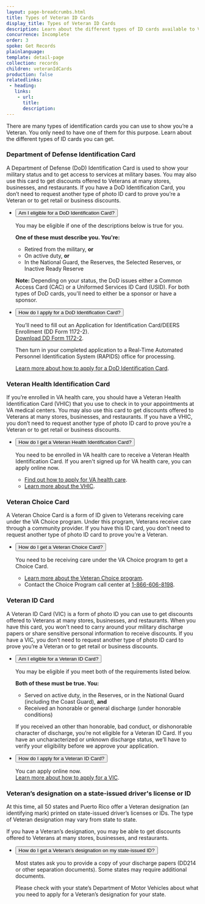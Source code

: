 ```yaml
---
layout: page-breadcrumbs.html
title: Types of Veteran ID Cards
display_title: Types of Veteran ID Cards
description: Learn about the different types of ID cards available to Veterans and how to apply for them.
concurrence: Incomplete
order: 3
spoke: Get Records
plainlanguage:
template: detail-page
collection: records
children: veteranIdCards
production: false
relatedlinks:
 - heading:
   links:
    - url:
      title:
      description:
---
```


<div class="va-introtext">
There are many types of identification cards you can use to show you’re a Veteran. You only need to have one of them for this purpose. Learn about the different types of ID cards you can get.
</div>

<section>
	
### Department of Defense Identification Card
A Department of Defense (DoD) Identification Card is used to show your military status and to get access to services at military bases. You may also use this card to get discounts offered to Veterans at many stores, businesses, and restaurants. If you have a DoD Identification Card, you don’t need to request another type of photo ID card to prove you’re a Veteran or to get retail or business discounts.

<ul class="usa-accordion">
<li>
<button class="usa-button-unstyled usa-accordion-button" aria-controls="eligible-DoD-card">Am I eligible for a DoD Identification Card?</button>
<div id="eligible-DoD-card" class="usa-accordion-content">

You may be eligible if one of the descriptions below is true for you.

**One of these must describe you. You're:**
- Retired from the military, **or**
- On active duty, **or**
- In the National Guard, the Reserves, the Selected Reserves, or Inactive Ready Reserve

**Note:** Depending on your status, the DoD issues either a Common Access Card (CAC) or a Uniformed Services ID Card (USID). For both types of DoD cards, you'll need to either be a sponsor or have a sponsor.

</div>
</li>
<li>
<button class="usa-button-unstyled usa-accordion-button" aria-controls="apply-DoD-card">How do I apply for a DoD Identification Card?</button>
<div id="apply-DoD-card" class="usa-accordion-content">

You’ll need to fill out an Application for Identification Card/DEERS Enrollment (DD Form 1172-2). <br>
[Download DD Form 1172-2](http://www.cac.mil/Portals/53/Documents/dd1172-2.pdf).</br>

Then turn in your completed application to a Real-Time Automated Personnel Identification System (RAPIDS) office for processing. </br>

[Learn more about how to apply for a DoD Identification Card](http://www.cac.mil/).

</div>
</li>
</ul>
</section>
<section>

### Veteran Health Identification Card
If you’re enrolled in VA health care, you should have a Veteran Health Identification Card (VHIC) that you use to check in to your appointments at VA medical centers. You may also use this card to get discounts offered to Veterans at many stores, businesses, and restaurants. If you have a VHIC, you don’t need to request another type of photo ID card to prove you’re a Veteran or to get retail or business discounts.

<ul class="usa-accordion">
<li>
<button class="usa-button-unstyled usa-accordion-button" aria-controls="get-Veteran-Health-card">How do I get a Veteran Health Identification Card?</button>
<div id="get-Veteran-Health-card" class="usa-accordion-content">


You need to be enrolled in VA health care to receive a Veteran Health Identification Card. If you aren't signed up for VA health care, you can apply online now. <br>
- [Find out how to apply for VA health care](/health-care/how-to-apply/). </br>
- [Learn more about the VHIC](https://www.va.gov/healthbenefits/vhic/index.asp).

</div>
</li>
</ul>
</section>
<section>

### Veteran Choice Card
A Veteran Choice Card is a form of ID given to Veterans receiving care under the VA Choice program. Under this program, Veterans receive care through a community provider. If you have this ID card, you don’t need to request another type of photo ID card to prove you’re a Veteran. 

<ul class="usa-accordion">
<li>
<button class="usa-button-unstyled usa-accordion-button" aria-controls="get-Veteran-Choice-card">How do I get a Veteran Choice Card?</button>
<div id="get-Veteran-Choice-card" class="usa-accordion-content">

You need to be receiving care under the VA Choice program to get a Choice Card. <br>
- [Learn more about the Veteran Choice program](https://www.va.gov/COMMUNITYCARE/programs/veterans/VCP/index.asp).</br>
- Contact the Choice Program call center at <a href="tel:+18666068198">1-866-606-8198</a>.

</div>
</li>
</ul>
</section>
<section>


### Veteran ID Card
A Veteran ID Card (VIC) is a form of photo ID you can use to get discounts offered to Veterans at many stores, businesses, and restaurants. When you have this card, you won’t need to carry around your military discharge papers or share sensitive personal information to receive discounts. If you have a VIC, you don’t need to request another type of photo ID card to prove you’re a Veteran or to get retail or business discounts.

<ul class="usa-accordion">
<li>
<button class="usa-button-unstyled usa-accordion-button" aria-controls="eligible-Veteran-card">Am I eligible for a Veteran ID Card?</button>
<div id="eligible-Veteran-card" class="usa-accordion-content">

You may be eligible if you meet both of the requirements listed below.

**Both of these must be true. You:**
- Served on active duty, in the Reserves, or in the National Guard (including the Coast Guard), **and**
- Received an honorable or general discharge (under honorable conditions)

If you received an other than honorable, bad conduct, or dishonorable character of discharge, you’re not eligible for a Veteran ID Card. If you have an uncharacterized or unknown discharge status, we’ll have to verify your eligibility before we approve your application.
</div>
</li>

<li>
<button class="usa-button-unstyled usa-accordion-button" aria-controls="apply-Veteran-card">How do I apply for a Veteran ID Card?</button>
<div id="apply-Veteran-card" class="usa-accordion-content">

You can apply online now. <br>
[Learn more about how to apply for a VIC](/records/get-veteran-id-cards/vic/).

</div>
</li>
</ul>
</section>
<section>


### Veteran’s designation on a state-issued driver's license or ID
At this time, all 50 states and Puerto Rico offer a Veteran designation (an identifying mark) printed on state-issued driver’s licenses or IDs. The type of Veteran designation may vary from state to state.

If you have a Veteran’s designation, you may be able to get discounts offered to Veterans at many stores, businesses, and restaurants.

<ul class="usa-accordion">
<li>
<button class="usa-button-unstyled usa-accordion-button" aria-controls="get-Veteran-designation">How do I get a Veteran’s designation on my state-issued ID?</button>
<div id="get-Veteran-designation" class="usa-accordion-content">

Most states ask you to provide a copy of your discharge papers (DD214 or other separation documents). Some states may require additional documents.

Please check with your state’s Department of Motor Vehicles about what you need to apply for a Veteran’s designation for your state.
</div>
</li>
</ul>
</section>
